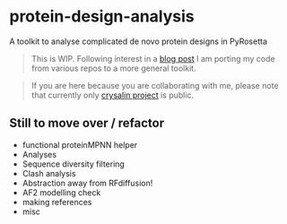 # protein-design-analysis
A toolkit to analyse complicated de novo protein designs in PyRosetta

> This is WIP. Following interest in a [blog post](https://www.blopig.com/blog/2024/05/pyrosetta-for-rfdiffusion/)
> I am porting my code from various repos to a more general toolkit.

> If you are here because you are collaborating with me, please note that
> currently only [crysalin project](https://github.com/matteoferla/crysalin) is public.

## Still to move over / refactor

* functional proteinMPNN helper
* Analyses
* Sequence diversity filtering
* Clash analysis
* Abstraction away from RFdiffusion!
* AF2 modelling check
* making references
* misc